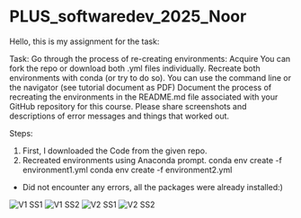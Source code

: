 # PLUS_softwaredev_2025_Noor
Hello, this is my assignment for the task: 

Task:
Go through the process of re-creating environments:
Acquire You can fork the repo or download both .yml files individually.
Recreate both environments with conda (or try to do so). You can use the command line or the navigator (see tutorial document as PDF)
Document the process of recreating the environments in the README.md file associated with your GitHub repository for this course. Please share screenshots and descriptions of error messages and things that worked out.

Steps:
1. First, I downloaded the Code from the given repo.
3. Recreated environments using Anaconda prompt.
   conda env create -f environment1.yml
   conda env create -f environment2.yml

* Did not encounter any errors, all the  packages were already installed:)

![V1 SS1](https://github.com/user-attachments/assets/a37c99b5-21e0-493d-b709-97e81433f5d9)
![V1 SS2](https://github.com/user-attachments/assets/d4c8bd76-98ce-4c59-bb13-713352e6efca)
![V2 SS1](https://github.com/user-attachments/assets/6698e441-8eba-4171-b156-ea05b9814dbf)
![V2 SS2](https://github.com/user-attachments/assets/b9971abf-feac-4dba-8eff-afd511a972d0)
